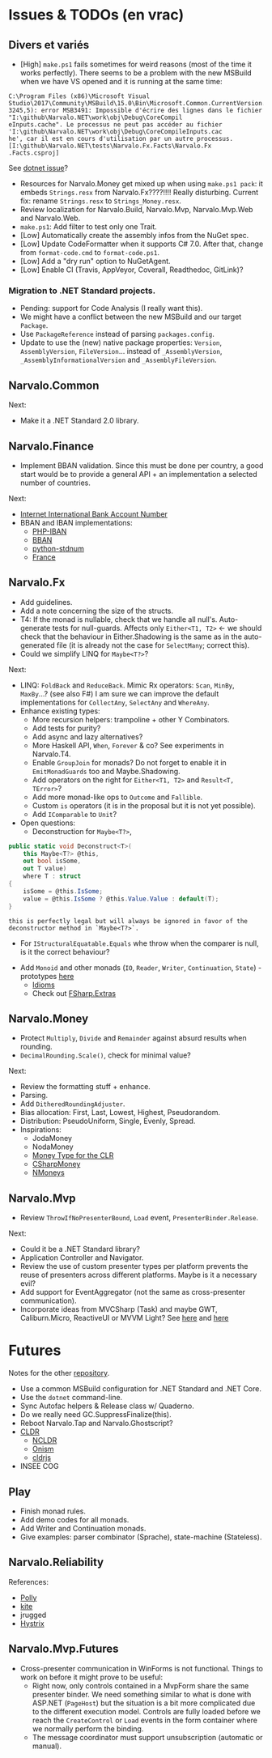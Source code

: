 Issues & TODOs (en vrac)
========================

Divers et variés
----------------

- [High] `make.ps1` fails sometimes for weird reasons (most of the time
  it works perfectly). There seems to be a problem with the new MSBuild when
  we have VS opened and it is running at the same time:
```
C:\Program Files (x86)\Microsoft Visual Studio\2017\Community\MSBuild\15.0\Bin\Microsoft.Common.CurrentVersion.targets(
3245,5): error MSB3491: Impossible d'écrire des lignes dans le fichier "I:\github\Narvalo.NET\work\obj\Debug\CoreCompil
eInputs.cache". Le processus ne peut pas accéder au fichier 'I:\github\Narvalo.NET\work\obj\Debug\CoreCompileInputs.cac
he', car il est en cours d'utilisation par un autre processus. [I:\github\Narvalo.NET\tests\Narvalo.Fx.Facts\Narvalo.Fx
.Facts.csproj]
```
  See [dotnet issue](https://github.com/dotnet/cli/issues/4786)?
- Resources for Narvalo.Money get mixed up when using `make.ps1 pack`:
  it embeds `Strings.resx` from Narvalo.Fx????!!!! Really disturbing.
  Current fix: rename `Strings.resx` to `Strings_Money.resx`.
- Review localization for Narvalo.Build, Narvalo.Mvp, Narvalo.Mvp.Web
  and Narvalo.Web.
- `make.ps1`: Add filter to test only one Trait.
- [Low] Automatically create the assembly infos from the NuGet spec.
- [Low] Update CodeFormatter when it supports C# 7.0. After that, change
  from `format-code.cmd` to `format-code.ps1`.
- [Low] Add a "dry run" option to NuGetAgent.
- [Low] Enable CI (Travis, AppVeyor, Coverall, Readthedoc, GitLink)?

### Migration to .NET Standard projects.
- Pending: support for Code Analysis (I really want this).
- We might have a conflict between the new MSBuild and our target `Package`.
- Use `PackageReference` instead of parsing `packages.config`.
- Update to use the (new) native package properties: `Version`, `AssemblyVersion`,
  `FileVersion`... instead of `_AssemblyVersion`, `_AssemblyInformationalVersion`
  and `_AssemblyFileVersion`.

Narvalo.Common
--------------

Next:
- Make it a .NET Standard 2.0 library.

Narvalo.Finance
---------------

- Implement BBAN validation. Since this must be done per country, a good start
  would be to provide a general API + an implementation a selected number of
  countries.

Next:
- [Internet International Bank Account Number](https://tools.ietf.org/html/draft-iiban-00)
- BBAN and IBAN implementations:
  * [PHP-IBAN](https://github.com/globalcitizen/php-iban)
  * [BBAN](https://github.com/globalcitizen/php-iban/issues/39)
  * [python-stdnum](https://github.com/arthurdejong/python-stdnum)
  * [France](http://marlot.org/util/calcul-de-la-cle-nir.php)

Narvalo.Fx
----------

- Add guidelines.
- Add a note concerning the size of the structs.
- T4: If the monad is nullable, check that we handle all null's. Auto-generate
  tests for null-guards. Affects only `Either<T1, T2>` <- we should check
  that the behaviour in Either.Shadowing is the same as in the auto-generated
  file (it is already not the case for `SelectMany`; correct this).
- Could we simplify LINQ for `Maybe<T?>`?

Next:
- LINQ: `FoldBack` and `ReduceBack`. Mimic Rx operators: `Scan`, `MinBy`,
  `MaxBy`...? (see also F#) I am sure we can improve the default implementations
  for `CollectAny`, `SelectAny` and `WhereAny`.
- Enhance existing types:
  * More recursion helpers: trampoline + other Y Combinators.
  * Add tests for purity?
  * Add async and lazy alternatives?
  * More Haskell API, `When`, `Forever` & co? See experiments in Narvalo.T4.
  * Enable `GroupJoin` for monads? Do not forget to enable it in
    `EmitMonadGuards` too and Maybe.Shadowing.
  * Add operators on the right for `Either<T1, T2>` and `Result<T, TError>`?
  * Add more monad-like ops to `Outcome` and `Fallible`.
  * Custom `is` operators (it is in the proposal but it is not yet possible).
  * Add `IComparable` to `Unit`?
- Open questions:
  * Deconstruction for `Maybe<T?>`,
```csharp
public static void Deconstruct<T>(
    this Maybe<T?> @this,
    out bool isSome,
    out T value)
    where T : struct
{
    isSome = @this.IsSome;
    value = @this.IsSome ? @this.Value.Value : default(T);
}
```
    this is perfectly legal but will always be ignored in favor of the
    deconstructor method in `Maybe<T?>`.
  * For `IStructuralEquatable.Equals` whe throw when the comparer is null, is it
    the correct behaviour?
- Add `Monoid` and other monads (`IO`, `Reader`, `Writer`, `Continuation`, `State`) -
  prototypes [here](https://github.com/chtoucas/Brouillons/tree/master/src/Narvalo.Futures/Applicative/)
  * [Idioms](http://tomasp.net/blog/idioms-in-linq.aspx/)
  * Check out [FSharp.Extras](https://fsprojects.github.io/FSharpx.Extras/index.html)

Narvalo.Money
-------------

- Protect `Multiply`, `Divide` and `Remainder` against absurd results when rounding.
- `DecimalRounding.Scale()`, check for minimal value?

Next:
- Review the formatting stuff + enhance.
- Parsing.
- Add `DitheredRoundingAdjuster`.
- Bias allocation: First, Last, Lowest, Highest, Pseudorandom.
- Distribution: PseudoUniform, Single, Evenly, Spread.
- Inspirations:
  * JodaMoney
  * NodaMoney
  * [Money Type for the CLR](https://bitbucket.org/rplaire/money-type-for-the-clr)
  * [CSharpMoney](https://csharpmoney.codeplex.com/)
  * [NMoneys](https://github.com/dgg/nmoneys)

Narvalo.Mvp
-----------

- Review `ThrowIfNoPresenterBound`, `Load` event, `PresenterBinder.Release`.

Next:
- Could it be a .NET Standard library?
- Application Controller and Navigator.
- Review the use of custom presenter types per platform prevents the reuse of
  presenters across different platforms. Maybe is it a necessary evil?
- Add support for EventAggregator (not the same as cross-presenter communication).
- Incorporate ideas from MVCSharp (Task) and maybe GWT, Caliburn.Micro, ReactiveUI
  or MVVM Light?
  See [here](http://aspiringcraftsman.com/tag/model-view-presenter/)
  and [here](http://aspiringcraftsman.com/2007/08/25/interactive-application-architecture/)

Futures
=======

Notes for the other [repository](https://github.com/chtoucas/Brouillons).

- Use a common MSBuild configuration for .NET Standard and .NET Core.
- Use the `dotnet` command-line.
- Sync Autofac helpers & Release class w/ Quaderno.
- Do we really need GC.SuppressFinalize(this).
- Reboot Narvalo.Tap and Narvalo.Ghostscript?
- [CLDR](http://cldr.unicode.org/index/downloads)
  * [NCLDR](https://github.com/GuySmithFerrier/NCLDR)
  * [Onism](https://github.com/pgolebiowski/onism-cldr)
  * [cldrjs](https://github.com/rxaviers/cldrjs)
- INSEE COG

Play
----

- Finish monad rules.
- Add demo codes for all monads.
- Add Writer and Continuation monads.
- Give examples: parser combinator (Sprache), state-machine (Stateless).

Narvalo.Reliability
-------------------

References:
- [Polly](https://github.com/App-vNext/Polly)
- [kite](https://github.com/williewheeler/kite)
- jrugged
- [Hystrix](https://github.com/Netflix/Hystrix)

Narvalo.Mvp.Futures
-------------------

- Cross-presenter communication in WinForms is not functional.
  Things to work on before it might prove to be useful:
  * Right now, only controls contained in a MvpForm share the same presenter binder.
    We need something similar to what is done with ASP.NET (`PageHost`) but the situation
    is a bit more complicated due to the different execution model. Controls
    are fully loaded before we reach the `CreateControl` or `Load` events in the form
    container where we normally perform the binding.
  * The message coordinator must support unsubscription (automatic or manual).
